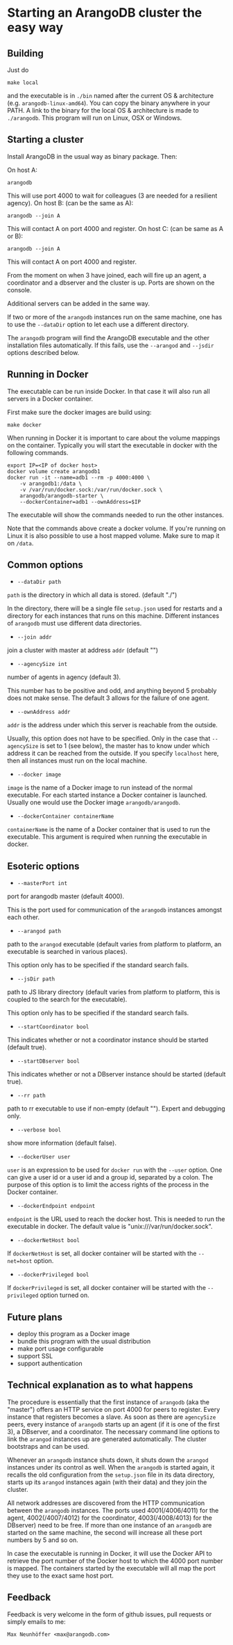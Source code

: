 Starting an ArangoDB cluster the easy way
=========================================

Building
--------

Just do

```
make local
```

and the executable is in `./bin` named after the current OS & architecture (e.g. `arangodb-linux-amd64`).
You can copy the binary anywhere in your PATH.
A link to the binary for the local OS & architecture is made to `./arangodb`.
This program will run on Linux, OSX or Windows.

Starting a cluster
------------------

Install ArangoDB in the usual way as binary package. Then:

On host A:

```
arangodb
```

This will use port 4000 to wait for colleagues (3 are needed for a
resilient agency). On host B: (can be the same as A):

```
arangodb --join A
```

This will contact A on port 4000 and register. On host C: (can be same
as A or B):

```
arangodb --join A
```

This will contact A on port 4000 and register.

From the moment on when 3 have joined, each will fire up an agent, a 
coordinator and a dbserver and the cluster is up. Ports are shown on
the console.

Additional servers can be added in the same way.

If two or more of the `arangodb` instances run on the same machine,
one has to use the `--dataDir` option to let each use a different
directory.

The `arangodb` program will find the ArangoDB executable and the
other installation files automatically. If this fails, use the
`--arangod` and `--jsdir` options described below.

Running in Docker 
-----------------

The executable can be run inside Docker. In that case it will also run all 
servers in a Docker container. 

First make sure the docker images are build using:

```
make docker 
```

When running in Docker it is important to care about the volume mappings on 
the container. Typically you will start the executable in docker with the following
commands.

```
export IP=<IP of docker host>
docker volume create arangodb1
docker run -it --name=adb1 --rm -p 4000:4000 \
    -v arangodb1:/data \
    -v /var/run/docker.sock:/var/run/docker.sock \
    arangodb/arangodb-starter \
    --dockerContainer=adb1 --ownAddress=$IP
```

The executable will show the commands needed to run the other instances.

Note that the commands above create a docker volume. If you're running on Linux 
it is also possible to use a host mapped volume. Make sure to map it on `/data`.

Common options 
--------------

* `--dataDir path`

`path` is the directory in which all data is stored. (default "./")

In the directory, there will be a single file `setup.json` used for
restarts and a directory for each instances that runs on this machine.
Different instances of `arangodb` must use different data directories.

* `--join addr`

join a cluster with master at address `addr` (default "")

* `--agencySize int`

number of agents in agency (default 3).

This number has to be positive and odd, and anything beyond 5 probably
does not make sense. The default 3 allows for the failure of one agent.

* `--ownAddress addr`

`addr` is the address under which this server is reachable from the
outside.

Usually, this option does not have to be specified. Only in the case
that `--agencySize` is set to 1 (see below), the master has to know
under which address it can be reached from the outside. If you specify
`localhost` here, then all instances must run on the local machine.

* `--docker image`

`image` is the name of a Docker image to run instead of the normal
executable. For each started instance a Docker container is launched.
Usually one would use the Docker image `arangodb/arangodb`.

* `--dockerContainer containerName`

`containerName` is the name of a Docker container that is used to run the
executable. This argument is required when running the executable in docker.

Esoteric options
----------------

* `--masterPort int`

port for arangodb master (default 4000).

This is the port used for communication of the `arangodb` instances
amongst each other.

* `--arangod path`

path to the `arangod` executable (default varies from platform to
platform, an executable is searched in various places).

This option only has to be specified if the standard search fails.

* `--jsDir path`

path to JS library directory (default varies from platform to platform,
this is coupled to the search for the executable).

This option only has to be specified if the standard search fails.

* `--startCoordinator bool`

This indicates whether or not a coordinator instance should be started 
(default true).

* `--startDBserver bool`

This indicates whether or not a DBserver instance should be started 
(default true).

* `--rr path`

path to rr executable to use if non-empty (default ""). Expert and
debugging only.

* `--verbose bool`

show more information (default false).

* `--dockerUser user`

`user` is an expression to be used for `docker run` with the `--user` 
option. One can give a user id or a user id and a group id, separated
by a colon. The purpose of this option is to limit the access rights
of the process in the Docker container.

* `--dockerEndpoint endpoint`

`endpoint` is the URL used to reach the docker host. This is needed to run 
the executable in docker. The default value is "unix:///var/run/docker.sock".

* `--dockerNetHost bool`

If `dockerNetHost` is set, all docker container will be started 
with the `--net=host` option.

* `--dockerPrivileged bool`

If `dockerPrivileged` is set, all docker container will be started 
with the `--privileged` option turned on.

Future plans
------------

* deploy this program as a Docker image
* bundle this program with the usual distribution
* make port usage configurable
* support SSL
* support authentication

Technical explanation as to what happens
----------------------------------------

The procedure is essentially that the first instance of `arangodb` (aka
the "master") offers an HTTP service on port 4000 for peers to register.
Every instance that registers becomes a slave. As soon as there are
`agencySize` peers, every instance of `arangodb` starts up an agent (if
it is one of the first 3), a DBserver, and a coordinator. The necessary
command line options to link the `arangod` instances up are generated
automatically. The cluster bootstraps and can be used.

Whenever an `arangodb` instance shuts down, it shuts down the `arangod`
instances under its control as well. When the `arangodb` is started
again, it recalls the old configuration from the `setup.json` file in
its data directory, starts up its `arangod` instances again (with their
data) and they join the cluster.

All network addresses are discovered from the HTTP communication between
the `arangodb` instances. The ports used 4001(/4006/4011) for the agent, 
4002(/4007/4012) for the coordinator, 4003(/4008/4013) for the DBserver) 
need to be free. If more than one instance of an `arangodb` are started 
on the same machine, the second will increase all these port numbers by 5 and so on.

In case the executable is running in Docker, it will use the Docker 
API to retrieve the port number of the Docker host to which the 4000 port 
number is mapped. The containers started by the executable will all 
map the port they use to the exact same host port.

Feedback
--------

Feedback is very welcome in the form of github issues, pull requests
or simply emails to me:

  `Max Neunhöffer <max@arangodb.com>`

